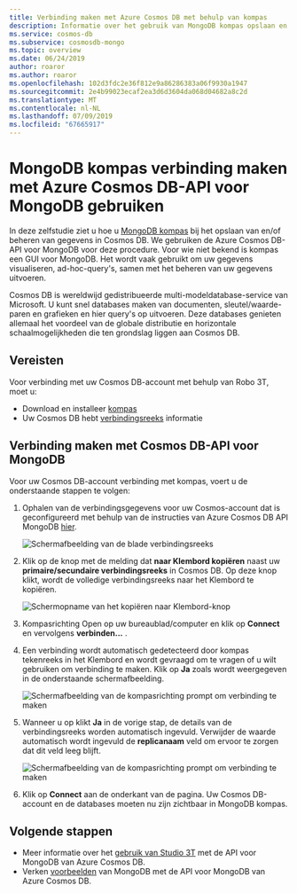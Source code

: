 ```yaml
---
title: Verbinding maken met Azure Cosmos DB met behulp van kompas
description: Informatie over het gebruik van MongoDB kompas opslaan en beheren van gegevens in Azure Cosmos DB.
ms.service: cosmos-db
ms.subservice: cosmosdb-mongo
ms.topic: overview
ms.date: 06/24/2019
author: roaror
ms.author: roaror
ms.openlocfilehash: 102d3fdc2e36f812e9a86286383a06f9930a1947
ms.sourcegitcommit: 2e4b99023ecaf2ea3d6d3604da068d04682a8c2d
ms.translationtype: MT
ms.contentlocale: nl-NL
ms.lasthandoff: 07/09/2019
ms.locfileid: "67665917"
---
```

# <a name="use-mongodb-compass-to-connect-to-azure-cosmos-dbs-api-for-mongodb"></a>MongoDB kompas verbinding maken met Azure Cosmos DB-API voor MongoDB gebruiken 

In deze zelfstudie ziet u hoe u [MongoDB kompas](https://www.mongodb.com/products/compass) bij het opslaan van en/of beheren van gegevens in Cosmos DB. We gebruiken de Azure Cosmos DB-API voor MongoDB voor deze procedure. Voor wie niet bekend is kompas een GUI voor MongoDB. Het wordt vaak gebruikt om uw gegevens visualiseren, ad-hoc-query's, samen met het beheren van uw gegevens uitvoeren. 

Cosmos DB is wereldwijd gedistribueerde multi-modeldatabase-service van Microsoft. U kunt snel databases maken van documenten, sleutel/waarde-paren en grafieken en hier query's op uitvoeren. Deze databases genieten allemaal het voordeel van de globale distributie en horizontale schaalmogelijkheden die ten grondslag liggen aan Cosmos DB.


## <a name="pre-requisites"></a>Vereisten 
Voor verbinding met uw Cosmos DB-account met behulp van Robo 3T, moet u:

* Download en installeer [kompas](https://www.mongodb.com/download-center/compass?jmp=hero)
* Uw Cosmos DB hebt [verbindingsreeks](connect-mongodb-account.md) informatie

## <a name="connect-to-cosmos-dbs-api-for-mongodb"></a>Verbinding maken met Cosmos DB-API voor MongoDB 
Voor uw Cosmos DB-account verbinding met kompas, voert u de onderstaande stappen te volgen:

1. Ophalen van de verbindingsgegevens voor uw Cosmos-account dat is geconfigureerd met behulp van de instructies van Azure Cosmos DB API MongoDB [hier](connect-mongodb-account.md).

    ![Schermafbeelding van de blade verbindingsreeks](./media/mongodb-compass/mongodb-compass-connection.png)

2. Klik op de knop met de melding dat **naar Klembord kopiëren** naast uw **primaire/secundaire verbindingsreeks** in Cosmos DB. Op deze knop klikt, wordt de volledige verbindingsreeks naar het Klembord te kopiëren. 

    ![Schermopname van het kopiëren naar Klembord-knop](./media/mongodb-compass/mongodb-connection-copy.png)

3. Kompasrichting Open op uw bureaublad/computer en klik op **Connect** en vervolgens **verbinden...** . 

4. Een verbinding wordt automatisch gedetecteerd door kompas tekenreeks in het Klembord en wordt gevraagd om te vragen of u wilt gebruiken om verbinding te maken. Klik op **Ja** zoals wordt weergegeven in de onderstaande schermafbeelding.

    ![Schermafbeelding van de kompasrichting prompt om verbinding te maken](./media/mongodb-compass/mongodb-compass-detect.png)

5. Wanneer u op klikt **Ja** in de vorige stap, de details van de verbindingsreeks worden automatisch ingevuld. Verwijder de waarde automatisch wordt ingevuld de **replicanaam** veld om ervoor te zorgen dat dit veld leeg blijft. 

    ![Schermafbeelding van de kompasrichting prompt om verbinding te maken](./media/mongodb-compass/mongodb-compass-replica.png)

6. Klik op **Connect** aan de onderkant van de pagina. Uw Cosmos DB-account en de databases moeten nu zijn zichtbaar in MongoDB kompas.

## <a name="next-steps"></a>Volgende stappen

- Meer informatie over het [gebruik van Studio 3T](mongodb-mongochef.md) met de API voor MongoDB van Azure Cosmos DB.
- Verken [voorbeelden](mongodb-samples.md) van MongoDB met de API voor MongoDB van Azure Cosmos DB.